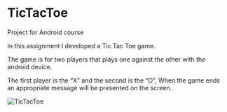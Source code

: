 # TicTacToe
Project for Android course



In this assignment I developed a Tic Tac Toe game.

The game is for two players that plays one against the other with the android
device.

The first player is the “X” and the second is the “O”,
When the game ends an appropriate message will be presented on the screen.


![TicTacToe](https://user-images.githubusercontent.com/60183349/142907351-7dc7d76f-0a3d-4ba8-babc-d05f8e6d1ead.png)
